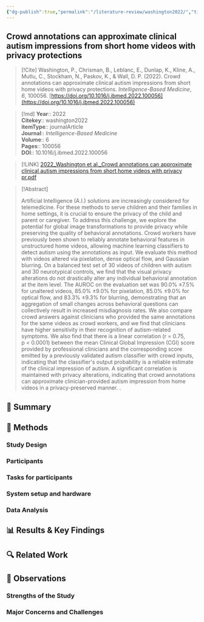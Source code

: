 ```yaml
---
{"dg-publish":true,"permalink":"/literature-review/washington2022/","title":"Crowd annotations can approximate clinical autism impressions from short home videos with privacy protections"}
---
```



## Crowd annotations can approximate clinical autism impressions from short home videos with privacy protections

> [!Cite]
> Washington, P., Chrisman, B., Leblanc, E., Dunlap, K., Kline, A., Mutlu, C., Stockham, N., Paskov, K., & Wall, D. P. (2022). Crowd annotations can approximate clinical autism impressions from short home videos with privacy protections. _Intelligence-Based Medicine_, _6_, 100056. [https://doi.org/10.1016/j.ibmed.2022.100056](https://doi.org/10.1016/j.ibmed.2022.100056)


>[!md]
> **Year**:: 2022   
> **Citekey**:: washington2022  
> **itemType**:: journalArticle  
> **Journal**:: *Intelligence-Based Medicine*  
> **Volume**:: 6   
> **Pages**:: 100056  
> **DOI**:: 10.1016/j.ibmed.2022.100056    

> [!LINK] 
> [2022_Washington et al._Crowd annotations can approximate clinical autism impressions from short home videos with privacy pr.pdf](zotero://select/library/items/Z7R355YA)

> [!Abstract]
>
> Artificial Intelligence (A.I.) solutions are increasingly considered for telemedicine. For these methods to serve children and their families in home settings, it is crucial to ensure the privacy of the child and parent or caregiver. To address this challenge, we explore the potential for global image transformations to provide privacy while preserving the quality of behavioral annotations. Crowd workers have previously been shown to reliably annotate behavioral features in unstructured home videos, allowing machine learning classifiers to detect autism using the annotations as input. We evaluate this method with videos altered via pixelation, dense optical flow, and Gaussian blurring. On a balanced test set of 30 videos of children with autism and 30 neurotypical controls, we find that the visual privacy alterations do not drastically alter any individual behavioral annotation at the item level. The AUROC on the evaluation set was 90.0% ±7.5% for unaltered videos, 85.0% ±9.0% for pixelation, 85.0% ±9.0% for optical flow, and 83.3% ±9.3% for blurring, demonstrating that an aggregation of small changes across behavioral questions can collectively result in increased misdiagnosis rates. We also compare crowd answers against clinicians who provided the same annotations for the same videos as crowd workers, and we find that clinicians have higher sensitivity in their recognition of autism-related symptoms. We also find that there is a linear correlation (r = 0.75, p < 0.0001) between the mean Clinical Global Impression (CGI) score provided by professional clinicians and the corresponding score emitted by a previously validated autism classifier with crowd inputs, indicating that the classifier's output probability is a reliable estimate of the clinical impression of autism. A significant correlation is maintained with privacy alterations, indicating that crowd annotations can approximate clinician-provided autism impression from home videos in a privacy-preserved manner.
>.
> 

## 📌 Summary


## 🔬 Methods 

### Study Design

### Participants

### Tasks for participants

### System setup and hardware

### Data Analysis

## 📊 Results & Key Findings 


## 🔍 Related Work 



## 📝 Observations

### Strengths of the Study

### Major Concerns and Challenges